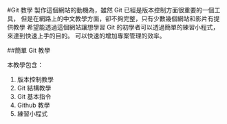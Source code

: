#Git 教學
製作這個網站的動機為，雖然 Git 已經是版本控制方面很重要的一個工具，
但是在網路上的中文教學方面，卻不夠完整，只有少數幾個網站和影片有提供教學
希望能透過這個網站讓想學習 Git 的初學者可以透過簡單的練習小程式，來達到快速上手的目的。
可以快速的增加專案管理的效率。

##簡單 Git 教學

本教學包含：

1. 版本控制教學
2. Git 結構教學
3. Git 基本指令
4. Github 教學
5. 練習小程式
  
